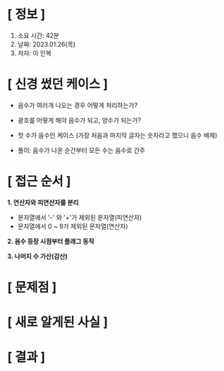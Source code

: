 # **[ 정보 ]**
1. 소요 시간: 42분
2. 날짜: 2023.01.26(목)
3. 저자: 이 인복

# **[ 신경 썼던 케이스 ]**
- 음수가 여러개 나오는 경우 어떻게 처리하는가?
- 괄호를 어떻게 해야 음수가 되고, 양수가 되는가?
- 첫 수가 음수인 케이스 (가장 처음과 마지막 글자는 숫자라고 했으니 음수 배제)

- 풀이: 음수가 나온 순간부터 모든 수는 음수로 간주

# **[ 접근 순서 ]**
**1. 연산자와 피연산자를 분리**
- 문자열에서 '-' 와 '+'가 제외된 문자열(피연산자)
- 문자열에서 0 ~ 9가 제외된 문자열(연산자)

**2. 음수 등장 시점부터 플래그 동작**

**3. 나머지 수 가산(감산)**

# **[ 문제점 ]**

# **[ 새로 알게된 사실 ]**

# **[ 결과 ]**